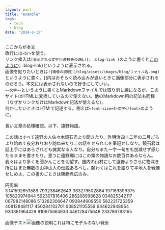 ```yaml
---
layout: post
title: "example"
tags:
  - tech
  - blog
date: "2024-8-15"
---
```

ここからが本文<br>改行には`<br>`を使う。<br>リンク挿入は`[表示される文字](遷移先のURL){: .blog-link }`のように書くと[このように](https://example.com){: .blog-link}というように表示される。<br>画像を貼りたいときは`![画像の説明](/blog/assets/images/blog/ファイル名.png)`というように書く。[]内はおそらく読み込みが遅いときに画像部分に表示されるのだろう。本文には表示されないので好きにしていい。<br>`~~文字~~`というように書くとMarkdownファイルでは取り消し線になるが、このサイトはHTMLに変換しているので使えない。他のMarkdown用の記法も同様（なぜかリンクだけはMarkdown記法が使えるな）。<br>何かしたいときはHTMlで記述する。例えば`<font-size=4>文字</font>`のように。<br>
<br>長い文章の処理確認。以下、遠野物語。<br><br>
この話はすべて遠野の人佐々木鏡石君より聞きたり。昨明治四十二年の二月ごろより始めて夜分おりおり訪ね来たりこの話をせられしを筆記せしなり。鏡石君は話上手にはあらざれども誠実なる人なり。自分もまた一字一句をも加減せず感じたるままを書きたり。思うに遠野郷にはこの類の物語なお数百件あるならん。我々はより多くを聞かんことを切望す。国内の山村にして遠野よりさらに物深き所にはまた無数の山神山人の伝説あるべし。願わくはこれを語りて平地人を戦慄せしめよ。この書のごときは陳勝呉広のみ。<!--more--><br><br>円周率<br>3.141592653589 793238462643 383279502884 197169399375 105820974944 592307816406 286208998628 034825342117
067982148086 513282306647 093844609550 582231725359 408128481117 450284102701 938521105559 644622948954
930381964428 810975665933 446128475648 233786783165<br><br>画像テスト![画像の説明](/blog/assets/images/blog/tank.png)これは特にモデルのない戦車
